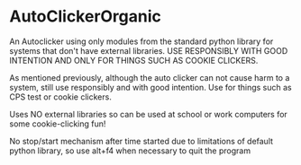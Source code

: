 # AutoClickerOrganic
An Autoclicker using only modules from the standard python library for systems that don't have external libraries. USE RESPONSIBLY WITH GOOD INTENTION AND ONLY FOR THINGS SUCH AS COOKIE CLICKERS.

As mentioned previously, although the auto clicker can not cause harm to a system, still use responsibly and with good intention. Use for things such as CPS test or cookie clickers. 

Uses NO external libraries so can be used at school or work computers for some cookie-clicking fun!

No stop/start mechanism after time started due to limitations of default python library, so use alt+f4 when necessary to quit the program
